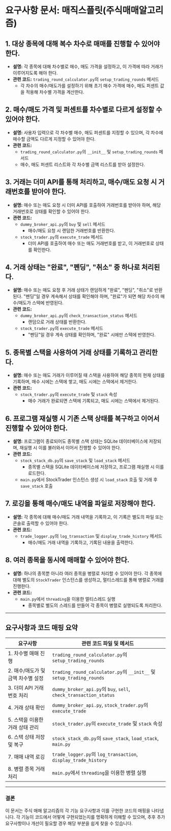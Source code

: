 # 요구사항 문서: 매직스플릿(주식매매알고리즘)

## 1. 대상 종목에 대해 복수 차수로 매매를 진행할 수 있어야 한다.
- **설명:** 각 종목에 대해 차수별로 매수, 매도 가격을 설정하고, 이 가격에 따라 거래가 이루어지도록 해야 한다.
- **관련 코드:** `trading_round_calculator.py`의 `setup_trading_rounds` 메서드
  - 각 차수의 매수/매도가를 설정하기 위해 초기 매수 가격에 매수, 매도 퍼센트 값을 적용해 차수별 가격을 계산한다.

## 2. 매수/매도 가격 및 퍼센트를 차수별로 다르게 설정할 수 있어야 한다.
- **설명:** 사용자 입력으로 각 차수별 매수, 매도 퍼센트를 지정할 수 있으며, 각 차수에 매수할 금액도 다르게 지정할 수 있어야 한다.
- **관련 코드:**
  - `trading_round_calculator.py`의 `__init__` 및 `setup_trading_rounds` 메서드
  - 매수, 매도 퍼센트 리스트와 각 차수별 금액 리스트를 받아 설정한다.

## 3. 거래는 더미 API를 통해 처리하고, 매수/매도 요청 시 거래번호를 받아야 한다.
- **설명:** 매수 또는 매도 요청 시 더미 API를 호출하여 거래번호를 받아야 하며, 해당 거래번호로 상태를 확인할 수 있어야 한다.
- **관련 코드:**
  - `dummy_broker_api.py`의 `buy` 및 `sell` 메서드
    - 매수/매도 요청 시 랜덤한 거래번호를 반환한다.
  - `stock_trader.py`의 `execute_trade` 메서드
    - 더미 API를 호출하여 매수 또는 매도 거래번호를 받고, 이 거래번호로 상태를 확인한다.

## 4. 거래 상태는 "완료", "펜딩", "취소" 중 하나로 처리된다.
- **설명:** 매수 또는 매도 요청 후 거래 상태가 랜덤하게 "완료", "펜딩", "취소"로 반환된다. "펜딩"일 경우 계속해서 상태를 확인해야 하며, "완료"가 되면 해당 차수의 매수/매도가 스택에 반영된다.
- **관련 코드:**
  - `dummy_broker_api.py`의 `check_transaction_status` 메서드
    - 랜덤으로 거래 상태를 반환한다.
  - `stock_trader.py`의 `execute_trade` 메서드
    - "펜딩"일 경우 계속 상태를 확인하며, "완료" 시에만 스택에 반영한다.

## 5. 종목별 스택을 사용하여 거래 상태를 기록하고 관리한다.
- **설명:** 매수 또는 매도 거래가 이루어질 때 스택을 사용하여 해당 종목의 현재 상태를 기록하며, 매수 시에는 스택에 쌓고, 매도 시에는 스택에서 제거한다.
- **관련 코드:**
  - `stock_trader.py`의 `execute_trade` 및 `stack` 속성
    - 매수 거래가 완료되면 스택에 기록되고, 매도 시에는 스택에서 제거된다.

## 6. 프로그램 재실행 시 기존 스택 상태를 복구하고 이어서 진행할 수 있어야 한다.
- **설명:** 프로그램이 종료되어도 종목별 스택 상태는 SQLite 데이터베이스에 저장되며, 재실행 시 이를 불러와서 이어서 진행할 수 있어야 한다.
- **관련 코드:**
  - `stock_stack_db.py`의 `save_stack` 및 `load_stack` 메서드
    - 종목별 스택을 SQLite 데이터베이스에 저장하고, 프로그램 재실행 시 이를 로드한다.
  - `main.py`에서 StockTrader 인스턴스 생성 시 `load_stack` 호출 및 거래 후 `save_stack` 호출

## 7. 로깅을 통해 매수/매도 내역을 파일로 저장해야 한다.
- **설명:** 각 종목에 대해 매수/매도 거래 내역을 기록하고, 이 기록은 별도의 파일 또는 콘솔로 출력할 수 있어야 한다.
- **관련 코드:**
  - `trade_logger.py`의 `log_transaction` 및 `display_trade_history` 메서드
    - 매수/매도 거래 내역을 기록하고, 기록된 내용을 출력한다.

## 8. 여러 종목을 동시에 매매할 수 있어야 한다.
- **설명:** 하나의 종목뿐 아니라 여러 종목을 병렬로 처리할 수 있어야 한다. 각 종목에 대해 별도의 `StockTrader` 인스턴스를 생성하고, 멀티스레드를 통해 병렬로 거래를 진행한다.
- **관련 코드:**
  - `main.py`에서 `threading`을 이용한 멀티스레드 실행
    - 종목별로 별도의 스레드를 만들어 각 종목이 병렬로 실행되도록 처리한다.

---

## 요구사항과 코드 매핑 요약

| 요구사항                            | 관련 코드 파일 및 메서드                                    |
|--------------------------------------|-------------------------------------------------------------|
| 1. 차수별 매매 진행                 | `trading_round_calculator.py`의 `setup_trading_rounds`       |
| 2. 매수/매도가 및 금액 차수별 설정  | `trading_round_calculator.py`의 `__init__` 및 `setup_trading_rounds` |
| 3. 더미 API 거래번호 처리           | `dummy_broker_api.py`의 `buy`, `sell`, `check_transaction_status` |
| 4. 거래 상태 확인                   | `dummy_broker_api.py`, `stock_trader.py`의 `execute_trade`   |
| 5. 스택을 이용한 거래 상태 관리      | `stock_trader.py`의 `execute_trade` 및 `stack` 속성          |
| 6. 스택 상태 저장 및 복구           | `stock_stack_db.py`의 `save_stack`, `load_stack`, `main.py`  |
| 7. 매매 내역 로깅                   | `trade_logger.py`의 `log_transaction`, `display_trade_history` |
| 8. 병렬 종목 거래 처리              | `main.py`에서 `threading`을 이용한 병렬 실행                 |

---

### 결론
이 문서는 주식 매매 알고리즘의 각 기능 요구사항과 이를 구현한 코드의 매핑을 나타냅니다. 각 기능이 코드에서 어떻게 구현되었는지를 명확하게 이해할 수 있으며, 추후 추가 요구사항이나 개선이 필요할 경우 해당 부분을 쉽게 찾을 수 있습니다. 